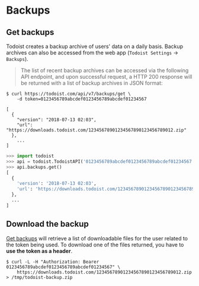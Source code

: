 # Backups

## Get backups

Todoist creates a backup archive of users' data on a daily
basis. Backup archives can also be accessed from the web app (`Todoist
Settings` -> `Backups`).

> The list of recent backup archives can be accessed via the following
> API endpoint, and upon successful request, a HTTP 200 response will
> be returned with a list of backup archives in JSON format:


```shell
$ curl https://todoist.com/api/v7/backups/get \
    -d token=0123456789abcdef0123456789abcdef01234567

[
  {
    "version": "2018-07-13 02:03",
    "url": "https://downloads.todoist.com/12345678901234567890123456789012.zip"
  },
    ...
]
```

```python
>>> import todoist
>>> api = todoist.TodoistAPI('0123456789abcdef0123456789abcdef01234567')
>>> api.backups.get()
[
  {
    'version': '2018-07-13 02:03',
    'url': 'https://downloads.todoist.com/12345678901234567890123456789012.zip'
  },
  ...
]
```

## Download the backup

[Get backups](#get-backups) will retrieve a list of downloadable files for the
user related to the token being used. To download one of the files returned,
you have to **use the token as a header**.


```shell
$ curl -L -H "Authorization: Bearer 0123456789abcdef0123456789abcdef01234567" \
    https://downloads.todoist.com/12345678901234567890123456789012.zip > /tmp/todoist-backup.zip
```
